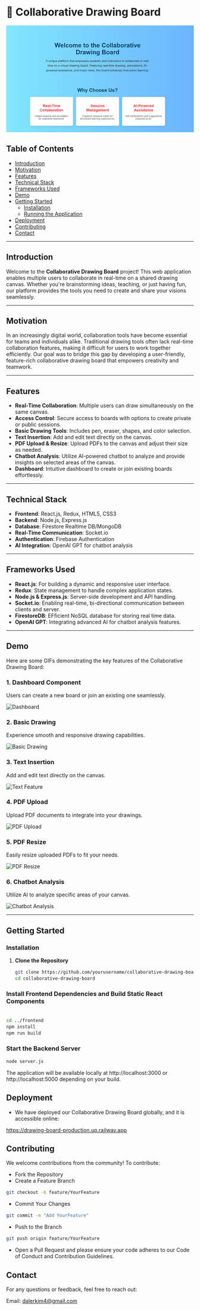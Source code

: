 # 🎨 Collaborative Drawing Board

![Project Banner](/assets/pics/landing.png)

## Table of Contents

- [Introduction](#introduction)
- [Motivation](#motivation)
- [Features](#features)
- [Technical Stack](#technical-stack)
- [Frameworks Used](#frameworks-used)
- [Demo](#demo)
- [Getting Started](#getting-started)
  - [Installation](#installation)
  - [Running the Application](#running-the-application)
- [Deployment](#deployment)
- [Contributing](#contributing)
- [Contact](#contact)


---

## Introduction

Welcome to the **Collaborative Drawing Board** project! This web application enables multiple users to collaborate in real-time on a shared drawing canvas. Whether you're brainstorming ideas, teaching, or just having fun, our platform provides the tools you need to create and share your visions seamlessly.

---

## Motivation

In an increasingly digital world, collaboration tools have become essential for teams and individuals alike. Traditional drawing tools often lack real-time collaboration features, making it difficult for users to work together efficiently. Our goal was to bridge this gap by developing a user-friendly, feature-rich collaborative drawing board that empowers creativity and teamwork.

---

## Features

- **Real-Time Collaboration**: Multiple users can draw simultaneously on the same canvas.
- **Access Control**: Secure access to boards with options to create private or public sessions.
- **Basic Drawing Tools**: Includes pen, eraser, shapes, and color selection.
- **Text Insertion**: Add and edit text directly on the canvas.
- **PDF Upload & Resize**: Upload PDFs to the canvas and adjust their size as needed.
- **Chatbot Analysis**: Utilize AI-powered chatbot to analyze and provide insights on selected areas of the canvas.
- **Dashboard**: Intuitive dashboard to create or join existing boards effortlessly.

---

## Technical Stack

- **Frontend**: React.js, Redux, HTML5, CSS3
- **Backend**: Node.js, Express.js
- **Database**: Firestore Realtime DB/MongoDB
- **Real-Time Communication**: Socket.io
- **Authentication**: Firebase Authentication
- **AI Integration**: OpenAI GPT for chatbot analysis

---

## Frameworks Used

- **React.js**: For building a dynamic and responsive user interface.
- **Redux**: State management to handle complex application states.
- **Node.js & Express.js**: Server-side development and API handling.
- **Socket.io**: Enabling real-time, bi-directional communication between clients and server.
- **FirestoreDB**: EFficient NoSQL database for storing real time data.
- **OpenAI GPT**: Integrating advanced AI for chatbot analysis features.

---

## Demo

Here are some GIFs demonstrating the key features of the Collaborative Drawing Board:

### 1. Dashboard Component

Users can create a new board or join an existing one seamlessly.

![Dashboard](/assets/gif/dashboard.gif)

### 2. Basic Drawing

Experience smooth and responsive drawing capabilities.

![Basic Drawing](/assets/gif/brushTool.gif)

### 3. Text Insertion

Add and edit text directly on the canvas.

![Text Feature](/assets/gif/textTool.gif)

### 4. PDF Upload

Upload PDF documents to integrate into your drawings.

![PDF Upload](/assets/gif/pdfUpload.gif)

### 5. PDF Resize

Easily resize uploaded PDFs to fit your needs.

![PDF Resize](path/to/pdfResize.gif)

### 6. Chatbot Analysis

Utilize AI to analyze specific areas of your canvas.

![Chatbot Analysis](/assets/gif/chatbot_analysis.gif)

---

## Getting Started

### Installation

1. **Clone the Repository**

   ```bash
   git clone https://github.com/yourusername/collaborative-drawing-board.git
   cd collaborative-drawing-board
   ```

### Install Frontend Dependencies and Build Static React Components

```bash

cd ../frontend
npm install
npm run build
```

### Start the Backend Server

```bash
node server.js
```

The application will be available locally at http://localhost:3000 or http://localhost:5000 depending on your build.

## Deployment
- We have deployed our Collaborative Drawing Board globally, and it is accessible online:

https://drawing-board-production.up.railway.app



## Contributing
We welcome contributions from the community! To contribute:

- Fork the Repository
- Create a Feature Branch
```bash
git checkout -b feature/YourFeature
```

- Commit Your Changes
```bash
git commit -m "Add YourFeature"
```

- Push to the Branch
```bash
git push origin feature/YourFeature
```
- Open a Pull Request and please ensure your code adheres to our Code of Conduct and Contribution Guidelines.



## Contact
For any questions or feedback, feel free to reach out:

Email: dalerkim4@gmail.com
